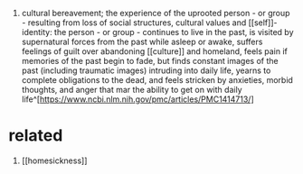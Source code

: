 1. cultural bereavement; the experience of the uprooted person - or group - resulting from loss of social structures, cultural values and [[self]]-identity: the person - or group - continues to live in the past, is visited by supernatural forces from the past while asleep or awake, suffers feelings of guilt over abandoning [[culture]] and homeland, feels pain if memories of the past begin to fade, but finds constant images of the past (including traumatic images) intruding into daily life, yearns to complete obligations to the dead, and feels stricken by anxieties, morbid thoughts, and anger that mar the ability to get on with daily life^[https://www.ncbi.nlm.nih.gov/pmc/articles/PMC1414713/]

# related
1. [[homesickness]]